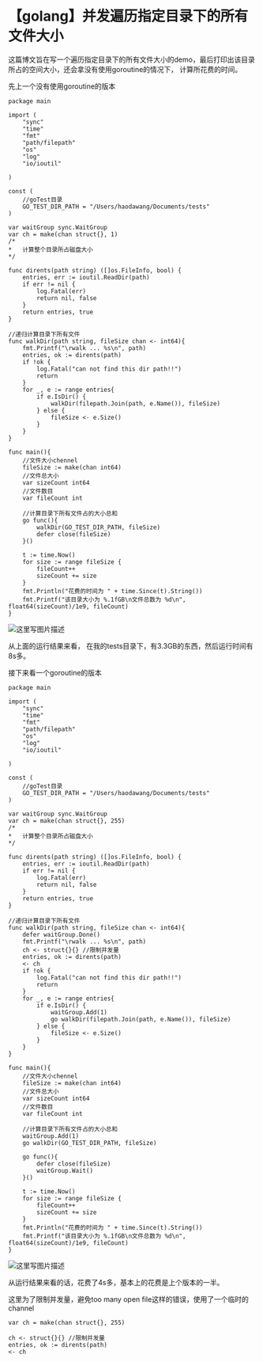 # 【golang】并发遍历指定目录下的所有文件大小

这篇博文旨在写一个遍历指定目录下的所有文件大小的demo，最后打印出该目录所占的空间大小，还会拿没有使用goroutine的情况下， 计算所花费的时间。

先上一个没有使用goroutine的版本

```
package main

import (
	"sync"
	"time"
	"fmt"
	"path/filepath"
	"os"
	"log"
	"io/ioutil"

)

const (
	//goTest目录
	GO_TEST_DIR_PATH = "/Users/haodawang/Documents/tests"
)

var waitGroup sync.WaitGroup
var ch = make(chan struct{}, 1)
/* 
*	计算整个目录所占磁盘大小
*/

func dirents(path string) ([]os.FileInfo, bool) {
	entries, err := ioutil.ReadDir(path)
	if err != nil { 
		log.Fatal(err) 
		return nil, false
	}
	return entries, true
}

//递归计算目录下所有文件
func walkDir(path string, fileSize chan <- int64){
	fmt.Printf("\rwalk ... %s\n", path)
	entries, ok := dirents(path)
	if !ok { 
		log.Fatal("can not find this dir path!!") 
		return
	}
	for _, e := range entries{
		if e.IsDir() {
			walkDir(filepath.Join(path, e.Name()), fileSize)
		} else {
			fileSize <- e.Size()
		}
	}
}

func main(){
	//文件大小chennel
	fileSize := make(chan int64)
	//文件总大小
	var sizeCount int64
	//文件数目
	var fileCount int

	//计算目录下所有文件占的大小总和
	go func(){
		walkDir(GO_TEST_DIR_PATH, fileSize)
		defer close(fileSize)
	}()
	
	t := time.Now()
	for size := range fileSize {
		fileCount++
		sizeCount += size
	}
	fmt.Println("花费的时间为 " + time.Since(t).String())
	fmt.Printf("该目录大小为 %.1fGB\n文件总数为 %d\n", float64(sizeCount)/1e9, fileCount)
}
```

![这里写图片描述](https://img-blog.csdn.net/20180704174200126?watermark/2/text/aHR0cHM6Ly9ibG9nLmNzZG4ubmV0L0hhb0RhV2FuZw==/font/5a6L5L2T/fontsize/400/fill/I0JBQkFCMA==/dissolve/70)

从上面的运行结果来看， 在我的tests目录下，有3.3GB的东西，然后运行时间有8s多。

接下来看一个goroutine的版本

```
package main

import (
	"sync"
	"time"
	"fmt"
	"path/filepath"
	"os"
	"log"
	"io/ioutil"

)

const (
	//goTest目录
	GO_TEST_DIR_PATH = "/Users/haodawang/Documents/tests"
)

var waitGroup sync.WaitGroup
var ch = make(chan struct{}, 255)
/* 
*	计算整个目录所占磁盘大小
*/

func dirents(path string) ([]os.FileInfo, bool) {
	entries, err := ioutil.ReadDir(path)
	if err != nil { 
		log.Fatal(err) 
		return nil, false
	}
	return entries, true
}

//递归计算目录下所有文件
func walkDir(path string, fileSize chan <- int64){
	defer waitGroup.Done()
	fmt.Printf("\rwalk ... %s\n", path)
	ch <- struct{}{} //限制并发量
	entries, ok := dirents(path)
	<- ch
	if !ok { 
		log.Fatal("can not find this dir path!!") 
		return
	}
	for _, e := range entries{
		if e.IsDir() {
			waitGroup.Add(1)
			go walkDir(filepath.Join(path, e.Name()), fileSize)
		} else {
			fileSize <- e.Size()
		}
	}
}

func main(){
	//文件大小chennel
	fileSize := make(chan int64)
	//文件总大小
	var sizeCount int64
	//文件数目
	var fileCount int

	//计算目录下所有文件占的大小总和
	waitGroup.Add(1)
	go walkDir(GO_TEST_DIR_PATH, fileSize)

	go func(){
		defer close(fileSize)
		waitGroup.Wait()
	}()
	
	t := time.Now()
	for size := range fileSize {
		fileCount++
		sizeCount += size
	}
	fmt.Println("花费的时间为 " + time.Since(t).String())
	fmt.Printf("该目录大小为 %.1fGB\n文件总数为 %d\n", float64(sizeCount)/1e9, fileCount)
}
```

![这里写图片描述](https://img-blog.csdn.net/20180704174519423?watermark/2/text/aHR0cHM6Ly9ibG9nLmNzZG4ubmV0L0hhb0RhV2FuZw==/font/5a6L5L2T/fontsize/400/fill/I0JBQkFCMA==/dissolve/70)

从运行结果来看的话，花费了4s多，基本上的花费是上个版本的一半。

这里为了限制并发量，避免too many open file这样的错误，使用了一个临时的channel

```
var ch = make(chan struct{}, 255)
```

```
ch <- struct{}{} //限制并发量
entries, ok := dirents(path)
<- ch
```

